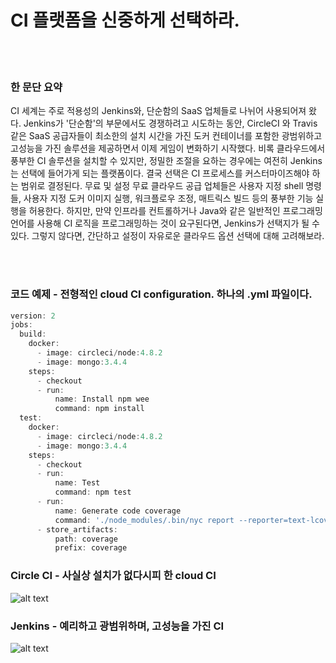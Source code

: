 # CI 플랫폼을 신중하게 선택하라.

<br/><br/>

### 한 문단 요약

CI 세계는 주로 적용성의 Jenkins와, 단순함의 SaaS 업체들로 나뉘어 사용되어져 왔다. Jenkins가 '단순함'의 부문에서도 경쟁하려고 시도하는 동안,  CircleCI 와 Travis 같은 SaaS 공급자들이 최소한의 설치 시간을 가진 도커 컨테이너를 포함한 광범위하고 고성능을 가진 솔루션을 제공하면서 이제 게임이 변화하기 시작했다. 비록 클라우드에서 풍부한 CI 솔루션을 설치할 수 있지만, 정밀한 조절을 요하는 경우에는 여전히 Jenkins는 선택에 들어가게 되는 플랫폼이다. 결국 선택은 CI 프로세스를 커스터마이즈해야 하는 범위로 결정된다. 무료 및 설정 무료 클라우드 공급 업체들은 사용자 지정 shell 명령들, 사용자 지정 도커 이미지 실행, 워크플로우 조정, 매트릭스 빌드 등의 풍부한 기능 실행을 허용한다. 하지만, 만약 인프라를 컨트롤하거나 Java와 같은 일반적인 프로그래밍 언어를 사용해 CI 로직을 프로그래밍하는 것이 요구된다면, Jenkins가 선택지가 될 수 있다. 그렇지 않다면, 간단하고 설정이 자유로운 클라우드 옵션 선택에 대해 고려해보라.

<br/><br/>

### 코드 예제 - 전형적인 cloud CI configuration. 하나의 .yml 파일이다.

```javascript
version: 2
jobs:
  build:
    docker:
      - image: circleci/node:4.8.2
      - image: mongo:3.4.4
    steps:
      - checkout
      - run:
          name: Install npm wee
          command: npm install
  test:
    docker:
      - image: circleci/node:4.8.2
      - image: mongo:3.4.4
    steps:
      - checkout
      - run:
          name: Test
          command: npm test
      - run:
          name: Generate code coverage
          command: './node_modules/.bin/nyc report --reporter=text-lcov'      
      - store_artifacts:
          path: coverage
          prefix: coverage

```

### Circle CI - 사실상 설치가 없다시피 한 cloud CI

![alt text](https://github.com/i0natan/nodebestpractices/blob/master/assets/images/circleci.png "API error handling")

### Jenkins - 예리하고 광범위하며, 고성능을 가진 CI

![alt text](https://github.com/i0natan/nodebestpractices/blob/master/assets/images/jenkins_dashboard.png "API error handling")

<br/><br/>
